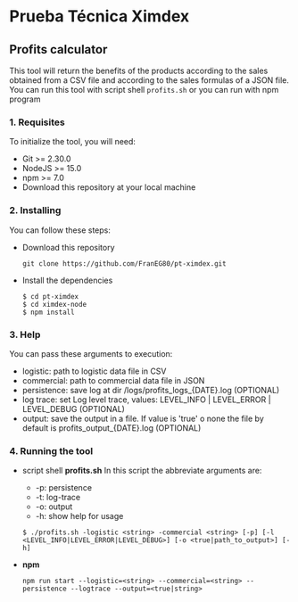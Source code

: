# Prueba Técnica Ximdex
## Profits calculator
This tool will return the benefits of the products according to the sales obtained from a CSV file and according to the sales formulas of a JSON file. You can run this tool with script shell `profits.sh` or you can run with npm program
### 1. Requisites
To initialize the tool, you will need:
* Git >= 2.30.0
* NodeJS >= 15.0
* npm >= 7.0
* Download this repository at your local machine

### 2. Installing
You can follow these steps:
  * Download this repository
    ```
    git clone https://github.com/FranEG80/pt-ximdex.git
    ```
  * Install the dependencies
    ```
    $ cd pt-ximdex
    $ cd ximdex-node
    $ npm install
    ```

### 3. Help
You can pass these arguments to execution:
  * logistic: path to logistic data file in CSV
  * commercial: path to commercial data file in JSON
  * persistence: save log at dir /logs/profits_logs_{DATE}.log (OPTIONAL)
  * log trace: set Log level trace, values: LEVEL_INFO | LEVEL_ERROR | LEVEL_DEBUG (OPTIONAL)
  * output: save the output in a file. If value is 'true' o none the file by default is profits_output_{DATE}.log (OPTIONAL)

### 4. Running the tool
  * script shell **profits.sh**
    In this script the abbreviate arguments are:
      * -p: persistence
      * -t: log-trace
      * -o: output
      * -h: show help for usage

    ```
    $ ./profits.sh -logistic <string> -commercial <string> [-p] [-l <LEVEL_INFO|LEVEL_ERROR|LEVEL_DEBUG>] [-o <true|path_to_output>] [-h]
    ```
  * **npm**
    ```
    npm run start --logistic=<string> --commercial=<string> --persistence --logtrace --output=<true|string>
    ```